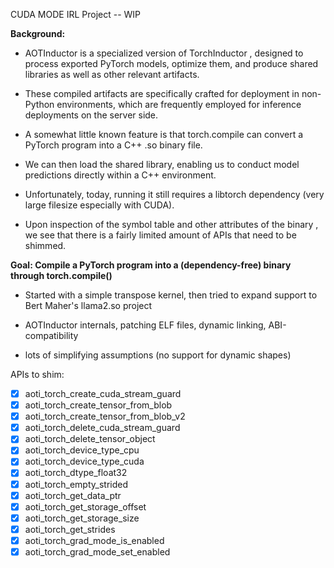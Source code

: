 CUDA MODE IRL Project -- WIP

**Background:**

- AOTInductor is a specialized version of TorchInductor , designed to process exported PyTorch models, optimize them, and produce shared libraries as well as other relevant artifacts. 

- These compiled artifacts are specifically crafted for deployment in non-Python environments, which are frequently employed for inference deployments on the server side.

- A somewhat little known feature is that torch.compile can convert a PyTorch program into a C++ .so binary file. 

- We can then load the shared library, enabling us to conduct model predictions directly within a C++ environment.

- Unfortunately, today, running it still requires a libtorch dependency (very large filesize especially with CUDA). 

- Upon inspection of the symbol table and other attributes of the binary , we see that there is a fairly limited amount of APIs that need to be shimmed.

**Goal: Compile a PyTorch program into a (dependency-free) binary through torch.compile()**

- Started with a simple transpose kernel, then tried to expand support to Bert Maher's llama2.so project
  
- AOTInductor internals, patching ELF files, dynamic linking, ABI-compatibility

- lots of simplifying assumptions (no support for dynamic shapes)



APIs to shim:
- [X] aoti_torch_create_cuda_stream_guard 
- [X] aoti_torch_create_tensor_from_blob
- [X] aoti_torch_create_tensor_from_blob_v2
- [X] aoti_torch_delete_cuda_stream_guard 
- [X] aoti_torch_delete_tensor_object
- [X] aoti_torch_device_type_cpu
- [x] aoti_torch_device_type_cuda
- [x] aoti_torch_dtype_float32
- [X] aoti_torch_empty_strided
- [X] aoti_torch_get_data_ptr 
- [X] aoti_torch_get_storage_offset
- [X] aoti_torch_get_storage_size
- [X] aoti_torch_get_strides 
- [x] aoti_torch_grad_mode_is_enabled 
- [x] aoti_torch_grad_mode_set_enabled
